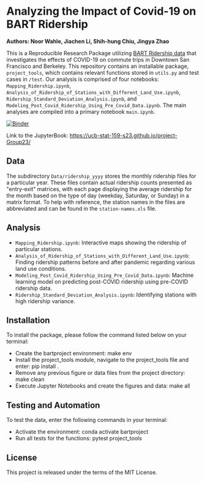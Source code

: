 # Analyzing the Impact of Covid-19 on BART Ridership
**Authors: Noor Wahle, Jiachen Li, Shih-hung Chiu, Jingya Zhao**

This is a Reproducible Research Package utilizing [BART Ridership data](https://www.bart.gov/about/reports/ridership) that investigates the effects of COVID-19 on commute trips in Downtown San Francisco and Berkeley. This repository contains an installable package, `project_tools`, which contains relevant functions stored in `utils.py` and test cases in `/test`. Our analysis is comprised of four notebooks: `Mapping_Ridership.ipynb`, `Analysis_of_Ridership_of_Stations_with_Different_Land_Use.ipynb`, `Ridership_Standard_Deviation_Analysis.ipynb`, and `Modeling_Post_Covid_Ridership_Using_Pre_Covid_Data.ipynb`. The main analyses are compiled into a primary notebook `main.ipynb`. 

[![Binder](https://mybinder.org/badge_logo.svg)](https://mybinder.org/v2/gh/UCB-stat-159-s23/project-Group23.git/HEAD?labpath=main.ipynb)

Link to the JupyterBook: https://ucb-stat-159-s23.github.io/project-Group23/

## Data
The subdirectory `Data/ridership_yyyy` stores the monthly ridership files for a particular year. These files contain actual ridership counts presented as "entry-exit" matrices, with each page displaying the average ridership for the month based on the type of day (weekday, Saturday, or Sunday) in a matrix format. To help with reference, the station names in the files are abbreviated and can be found in the `station-names.xls` file.

## Analysis
* `Mapping_Ridership.ipynb`: Interactive maps showing the ridership of particular stations.
* `Analysis_of_Ridership_of_Stations_with_Different_Land_Use.ipynb`: Finding ridership patterns before and after pandemic regarding various land use conditions.
* `Modeling_Post_Covid_Ridership_Using_Pre_Covid_Data.ipynb`: Machine learning model on predicting post-COVID ridership using pre-COVID ridership data.
* `Ridership_Standard_Deviation_Analysis.ipynb`: Identifying stations with high ridership variance.

## Installation

To install the package, please follow the command listed below on your terminal:

* Create the bartproject environment: make env
* Install the project_tools module, navigate to the project_tools file and enter: pip install .
* Remove any previous figure or data files from the project directory: make clean
* Execute Jupyter Notebooks and create the figures and data: make all

## Testing and Automation

To test the data, enter the following commands in your terminal:

* Activate the environment: conda activate bartproject
* Run all tests for the functions: pytest project_tools

## License
This project is released under the terms of the MIT License.

